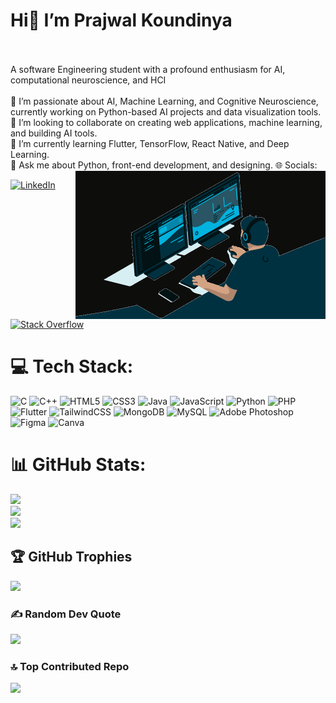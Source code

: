<h1> Hi👋 I’m Prajwal Koundinya </h1>
<br><br>A software Engineering student with a profound enthusiasm for AI, computational neuroscience, and HCI<br><br>🔭 I’m passionate about AI, Machine Learning, and Cognitive Neuroscience, currently working on Python-based AI projects and data visualization tools.<br>👯 I’m looking to collaborate on creating web applications, machine learning, and building AI tools.<br>🌱 I’m currently learning Flutter, TensorFlow, React Native, and Deep Learning.<br>💬 Ask me about Python, front-end development, and designing.
<img align="right" alt="Coding" width="400" src="https://raw.githubusercontent.com/Potential17/Potential17/master/user%20(2).gif"
---
[![](https://visitcount.itsvg.in/api?id=prajwal-koundinya&icon=0&color=0)](https://visitcount.itsvg.in)

## 🌐 Socials:
[![LinkedIn](https://img.shields.io/badge/LinkedIn-%230077B5.svg?logo=linkedin&logoColor=white)](https://www.linkedin.com/in/prajwal-kowndinya-7506b4268) [![Stack Overflow](https://img.shields.io/badge/-Stackoverflow-FE7A16?logo=stack-overflow&logoColor=white)](https://stackoverflow.com/users/27652213/prajwal-kowndinya)

# 💻 Tech Stack:
![C](https://img.shields.io/badge/c-%2300599C.svg?style=for-the-badge&logo=c&logoColor=white) ![C++](https://img.shields.io/badge/c++-%2300599C.svg?style=for-the-badge&logo=c%2B%2B&logoColor=white) ![HTML5](https://img.shields.io/badge/html5-%23E34F26.svg?style=for-the-badge&logo=html5&logoColor=white) ![CSS3](https://img.shields.io/badge/css3-%231572B6.svg?style=for-the-badge&logo=css3&logoColor=white) ![Java](https://img.shields.io/badge/java-%23ED8B00.svg?style=for-the-badge&logo=openjdk&logoColor=white) ![JavaScript](https://img.shields.io/badge/javascript-%23323330.svg?style=for-the-badge&logo=javascript&logoColor=%23F7DF1E) ![Python](https://img.shields.io/badge/python-3670A0?style=for-the-badge&logo=python&logoColor=ffdd54) ![PHP](https://img.shields.io/badge/php-%23777BB4.svg?style=for-the-badge&logo=php&logoColor=white) ![Flutter](https://img.shields.io/badge/Flutter-%2302569B.svg?style=for-the-badge&logo=Flutter&logoColor=white) ![TailwindCSS](https://img.shields.io/badge/tailwindcss-%2338B2AC.svg?style=for-the-badge&logo=tailwind-css&logoColor=white) ![MongoDB](https://img.shields.io/badge/MongoDB-%234ea94b.svg?style=for-the-badge&logo=mongodb&logoColor=white) ![MySQL](https://img.shields.io/badge/mysql-4479A1.svg?style=for-the-badge&logo=mysql&logoColor=white) ![Adobe Photoshop](https://img.shields.io/badge/adobe%20photoshop-%2331A8FF.svg?style=for-the-badge&logo=adobe%20photoshop&logoColor=white) ![Figma](https://img.shields.io/badge/figma-%23F24E1E.svg?style=for-the-badge&logo=figma&logoColor=white) ![Canva](https://img.shields.io/badge/Canva-%2300C4CC.svg?style=for-the-badge&logo=Canva&logoColor=white)

# 📊 GitHub Stats:
![](https://github-readme-stats.vercel.app/api?username=prajwal-koundinya&theme=dark&hide_border=false&include_all_commits=false&count_private=false)<br/>
![](https://github-readme-streak-stats.herokuapp.com/?user=prajwal-koundinya&theme=dark&hide_border=false)<br/>
![](https://github-readme-stats.vercel.app/api/top-langs/?username=prajwal-koundinya&theme=dark&hide_border=false&include_all_commits=false&count_private=false&layout=compact)

## 🏆 GitHub Trophies
![](https://github-profile-trophy.vercel.app/?username=prajwal-koundinya&theme=radical&no-frame=false&no-bg=true&margin-w=4)

### ✍ Random Dev Quote
![](https://quotes-github-readme.vercel.app/api?type=horizontal&theme=radical)

### 🔝 Top Contributed Repo
![](https://github-contributor-stats.vercel.app/api?username=prajwal-koundinya&limit=5&theme=dark&combine_all_yearly_contributions=true)
